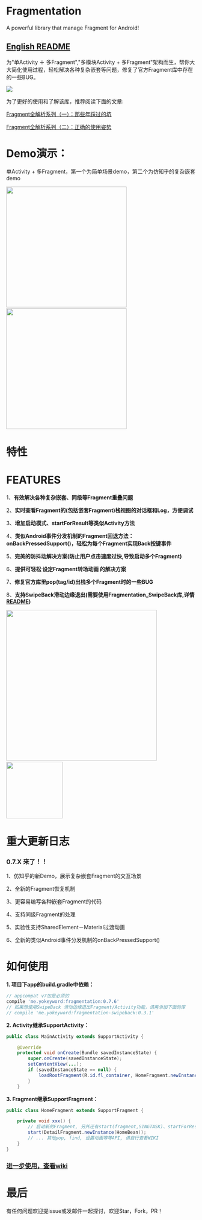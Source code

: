 # Fragmentation
A powerful library that manage Fragment for Android!

## [English README](https://github.com/YoKeyword/Fragmentation/blob/master/README_EN.md)

为"单Activity ＋ 多Fragment","多模块Activity + 多Fragment"架构而生，帮你大大简化使用过程，轻松解决各种复杂嵌套等问题，修复了官方Fragment库中存在的一些BUG。

![](/gif/logo.png)


为了更好的使用和了解该库，推荐阅读下面的文章:

[Fragment全解析系列（一）：那些年踩过的坑](http://www.jianshu.com/p/d9143a92ad94)

[Fragment全解析系列（二）：正确的使用姿势](http://www.jianshu.com/p/fd71d65f0ec6)


# Demo演示：
单Activity + 多Fragment，第一个为简单场景demo，第二个为仿知乎的复杂嵌套demo

<img src="/gif/demo.gif" width="320px"/>
&emsp;&emsp;&emsp;&emsp;<img src="/gif/nested.gif" width="320px"/>

# 特性
# FEATURES

1、**有效解决各种复杂嵌套、同级等Fragment重叠问题**

2、**实时查看Fragment的(包括嵌套Fragment)栈视图的对话框和Log，方便调试**

3、**增加启动模式、startForResult等类似Activity方法**

4、**类似Android事件分发机制的Fragment回退方法：onBackPressedSupport()，轻松为每个Fragment实现Back按键事件**

5、**完美的防抖动解决方案(防止用户点击速度过快,导致启动多个Fragment)**

6、**提供可轻松 设定Fragment转场动画 的解决方案**

7、**修复官方库里pop(tag/id)出栈多个Fragment时的一些BUG**

8、**支持SwipeBack滑动边缘退出(需要使用Fragmentation_SwipeBack库,详情[README](https://github.com/YoKeyword/Fragmentation/blob/master/fragmentation_swipeback/README.md))**

<img src="/gif/log.png" width="400px"/>&emsp;&emsp;&emsp;&emsp;&emsp;&emsp;<img src="/gif/SwipeBack.jpg" width="150px"/>

# 重大更新日志
### 0.7.X 来了！！

1、仿知乎的新Demo，展示复杂嵌套Fragment的交互场景

2、全新的Fragment恢复机制

3、更容易编写各种嵌套Fragment的代码

4、支持同级Fragment的处理

5、实验性支持SharedElement－Material过渡动画

6、全新的类似Android事件分发机制的onBackPressedSupport()

# 如何使用

**1. 项目下app的build.gradle中依赖：**
````gradle
// appcompat v7包是必须的
compile 'me.yokeyword:fragmentation:0.7.6'
// 如果想使用SwipeBack 滑动边缘退出Fragment/Activity功能，请再添加下面的库
// compile 'me.yokeyword:fragmentation-swipeback:0.3.1'
````

**2. Activity继承SupportActivity：**
````java
public class MainActivity extends SupportActivity {

    @Override
    protected void onCreate(Bundle savedInstanceState) {
        super.onCreate(savedInstanceState);
        setContentView(...);
        if (savedInstanceState == null) {
            loadRootFragment(R.id.fl_container, HomeFragment.newInstance());  
        }
    }
````

**3. Fragment继承SupportFragment：**
````java
public class HomeFragment extends SupportFragment {

    private void xxx() {
        // 启动新的Fragment, 另外还有start(fragment,SINGTASK)、startForResult、startWithPop等启动方法
        start(DetailFragment.newInstance(HomeBean));
        // ... 其他pop, find, 设置动画等等API, 请自行查看WIKI
    }
}
````

### [进一步使用，查看wiki](https://github.com/YoKeyword/Fragmentation/wiki)

# 最后
有任何问题欢迎提issue或发邮件一起探讨，欢迎Star，Fork，PR！
